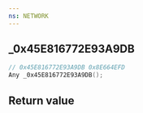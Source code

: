 ```yaml
---
ns: NETWORK
---
```

## _0x45E816772E93A9DB

```c
// 0x45E816772E93A9DB 0x8E664EFD
Any _0x45E816772E93A9DB();
```


## Return value
